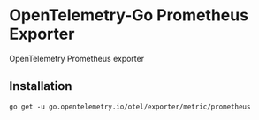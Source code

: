 # OpenTelemetry-Go Prometheus Exporter

OpenTelemetry Prometheus exporter 

## Installation
```
go get -u go.opentelemetry.io/otel/exporter/metric/prometheus
```
